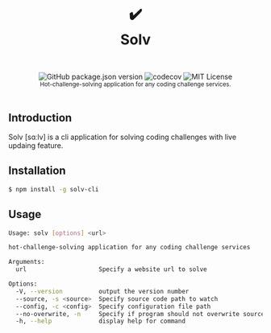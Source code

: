 <h1 align="center">
  <br />
  ✔️
  <br />
  Solv
  <sup>
    <br />
    <br />
  </sup>    
</h1>

<div align="center">
  <img alt="GitHub package.json version" src="https://img.shields.io/github/package-json/v/async3619/solv?style=flat-square">
  <img src="https://img.shields.io/codecov/c/github/async3619/solv/dev?style=flat-square&token=9UAM0GA4VI" alt="codecov" />
  <img src="https://img.shields.io/github/license/async3619/solv.svg?style=flat-square" alt="MIT License" />
  <br />
  <sup>Hot-challenge-solving application for any coding challenge services.</sup>
  <br />
  <br />
</div>

## Introduction

Solv [sɑːlv] is a cli application for solving coding challenges with live updaing feature.

## Installation

```bash
$ npm install -g solv-cli
```

## Usage

```bash
Usage: solv [options] <url>

hot-challenge-solving application for any coding challenge services

Arguments:
  url                    Specify a website url to solve

Options:
  -V, --version          output the version number
  --source, -s <source>  Specify source code path to watch
  --config, -c <config>  Specify configuration file path
  --no-overwrite, -n     Specify if program should not overwrite source code file
  -h, --help             display help for command
```

